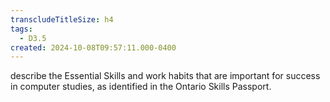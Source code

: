 ```yaml
---
transcludeTitleSize: h4
tags:
  - D3.5
created: 2024-10-08T09:57:11.000-0400
---
```

describe the Essential Skills and work habits that are important for success in computer studies, as identified in the Ontario Skills Passport.